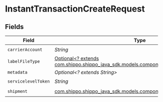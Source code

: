 # InstantTransactionCreateRequest


## Fields

| Field                                                                                                                      | Type                                                                                                                       | Required                                                                                                                   | Description                                                                                                                | Example                                                                                                                    |
| -------------------------------------------------------------------------------------------------------------------------- | -------------------------------------------------------------------------------------------------------------------------- | -------------------------------------------------------------------------------------------------------------------------- | -------------------------------------------------------------------------------------------------------------------------- | -------------------------------------------------------------------------------------------------------------------------- |
| `carrierAccount`                                                                                                           | *String*                                                                                                                   | :heavy_check_mark:                                                                                                         | N/A                                                                                                                        | b741b99f95e841639b54272834bc478c                                                                                           |
| `labelFileType`                                                                                                            | [Optional<? extends com.shippo.shippo_java_sdk.models.components.LabelFileType>](../../models/components/LabelFileType.md) | :heavy_minus_sign:                                                                                                         | N/A                                                                                                                        | PDF                                                                                                                        |
| `metadata`                                                                                                                 | *Optional<? extends String>*                                                                                               | :heavy_minus_sign:                                                                                                         | N/A                                                                                                                        | Order ID #12345                                                                                                            |
| `servicelevelToken`                                                                                                        | *String*                                                                                                                   | :heavy_check_mark:                                                                                                         | N/A                                                                                                                        | usps_priority                                                                                                              |
| `shipment`                                                                                                                 | [com.shippo.shippo_java_sdk.models.components.ShipmentCreateRequest](../../models/components/ShipmentCreateRequest.md)     | :heavy_check_mark:                                                                                                         | N/A                                                                                                                        |                                                                                                                            |